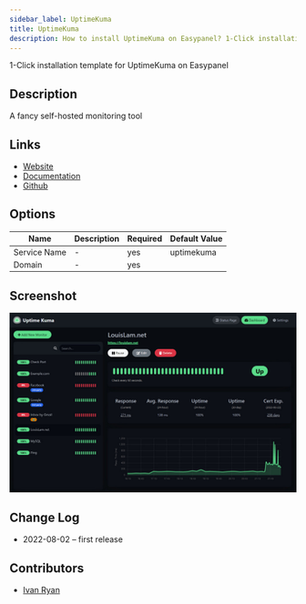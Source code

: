 ```yaml
---
sidebar_label: UptimeKuma
title: UptimeKuma
description: How to install UptimeKuma on Easypanel? 1-Click installation template for UptimeKuma on Easypanel
---
```


<!-- generated -->

1-Click installation template for UptimeKuma on Easypanel

## Description

A fancy self-hosted monitoring tool

## Links

- [Website](https://uptime.kuma.pet)
- [Documentation](https://github.com/louislam/uptime-kuma/wiki)
- [Github](https://github.com/louislam/uptime-kuma)

## Options

Name | Description | Required | Default Value
-|-|-|-
Service Name | - | yes | uptimekuma
Domain | - | yes | 

## Screenshot

![UptimeKuma Screenshot](./screenshot.jpg)

## Change Log

- 2022-08-02 – first release

## Contributors

- [Ivan Ryan](https://github.com/ivanonpc-22)
